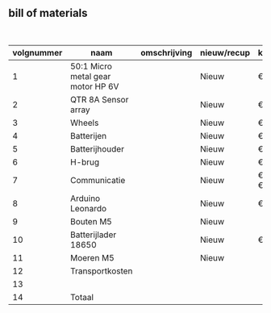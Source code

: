 ## bill of materials
<br />

|volgnummer|naam|omschrijving|nieuw/recup|kostprijs/stuk|aantal|subtotaal|
|----------|----|------------|-----------|--------------|------|---------|
|         1| 50:1 Micro metal gear motor HP 6V  |          |   Nieuw    |         €20,41     |  2   |   €40,82     |
|         2| QTR 8A Sensor array   |            |   Nieuw        |   €10,18           | 2     |   €20,36      |
|         3| Wheels   |            |    Nieuw       |     €5,06         |   2   |   €10,12      |
|         4| Batterijen   |            |    Nieuw       |    €15,09          |  6    |   €15,09      |
|         5| Batterijhouder   |         |   Nieuw        |  €5,39     |  1    |   €5,39      |
|         6| H-brug   |            |  Nieuw         | €14,27    |  1    |  €14,27     |
|         7| Communicatie   |    |   Nieuw        | €6,90 + €2,25   |  1    |  €9,15     |
|         8| Arduino Leonardo   |        |   Nieuw        | €25,52  |   1   |   €25,52   |
|         9| Bouten M5   |            |    Nieuw       |              |  1    |         |
|         10| Batterijlader 18650   |            |  Nieuw    |   €15,02     |  1   | €15,02        |
|         11| Moeren M5   |            |   Nieuw    |        | 1     |       |
|         12| Transportkosten   |            |           |        |      |   €36,00      |
|         13|    |            |           |              |      |         |
|         14| Totaal   |            |           |              |      |   €176,65     |
